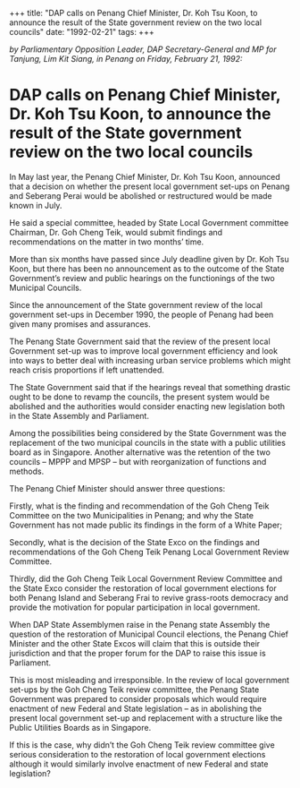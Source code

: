 +++ 
title: "DAP calls on Penang Chief Minister, Dr. Koh Tsu Koon, to announce the result of the State government review on the two local councils"
date: "1992-02-21"
tags:
+++

_by Parliamentary Opposition Leader, DAP Secretary-General and MP for Tanjung, Lim Kit Siang, in Penang on Friday, February 21, 1992:_

# DAP calls on Penang Chief Minister, Dr. Koh Tsu Koon, to announce the result of the State government review on the two local councils

In May last year, the Penang Chief Minister, Dr. Koh Tsu Koon, announced that a decision on whether the present local government set-ups on Penang and Seberang Perai would be abolished or restructured would be made known in July.</u>

He said a special committee, headed by State Local Government committee Chairman, Dr. Goh Cheng Teik, would submit findings and recommendations on the matter in two months’ time.

More than six months have passed since July deadline given by Dr. Koh Tsu Koon, but there has been no announcement as to the outcome of the State Government’s review and public hearings on the functionings of the two Municipal Councils.

Since the announcement of the State government review of the local government set-ups in December 1990, the people of Penang had been given many promises and assurances.

The Penang State Government said that the review of the present local Government set-up was to improve local government efficiency and look into ways to better deal with increasing urban service problems which might reach crisis proportions if left unattended.

The State Government said that if the hearings reveal that something drastic ought to be done to revamp the councils, the present system would be abolished and the authorities would consider enacting new legislation both in the State Assembly and Parliament.

Among the possibilities being considered by the State Government was the replacement of the two municipal councils in the state with a public utilities board as in Singapore. Another alternative was the retention of the two councils – MPPP and MPSP – but with reorganization of functions and methods.

The Penang Chief Minister should answer three questions:

Firstly, what is the finding and recommendation of the Goh Cheng Teik Committee on the two Municipalities in Penang; and why the State Government has not made public its findings in the form of a White Paper;

Secondly, what is the decision of the State Exco on the findings and recommendations of the Goh Cheng Teik Penang Local Government Review Committee.

Thirdly, did the Goh Cheng Teik Local Government Review Committee and the State Exco consider the restoration of local government elections for both Penang Island and Seberang Frai to revive grass-roots democracy and provide the motivation for popular participation in local government.

When DAP State Assemblymen raise in the Penang state Assembly the question of the restoration of Municipal Council elections, the Penang Chief Minister and the other State Excos will claim that this is outside their jurisdiction and that the proper forum for the DAP to raise this issue is Parliament.

This is most misleading and irresponsible. In the review of local government set-ups by the Goh Cheng Teik review committee, the Penang State Government was prepared to consider proposals which would require enactment of new Federal and State legislation – as in abolishing the present local government set-up and replacement with a structure like the Public Utilities Boards as in Singapore.

If this is the case, why didn’t the Goh Cheng Teik review committee give serious consideration to the restoration of local government elections although it would similarly involve enactment of new Federal and state legislation?
 
